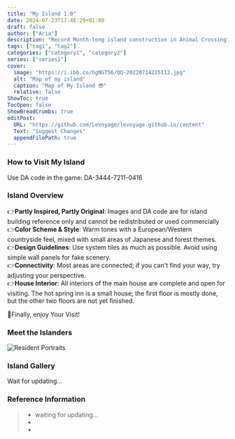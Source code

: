 ```yaml
---
title: "My Island 1.0"
date: 2024-07-23T17:46:29+01:00
draft: false
author: ["Aria"]
description: "Record Month-long island construction in Animal Crossing"
tags: ["tag1", "tag2"]
categories: ["category1", "category2"]
series: ["series1"]
cover:
  image: "https://i.ibb.co/hgNGT56/QQ-20220714225112.jpg"
  alt: "Map of my island"
  caption: "Map of My Island 😎"
  relative: false
ShowToc: true
TocOpen: false
ShowBreadCrumbs: true
editPost:
  URL: "https://github.com/Levoyage/levoyage.github.io/content"
  Text: "Suggest Changes"
  appendFilePath: true
---
```



<!-- 文章内容 -->

### How to Visit My Island
Use DA code in the game: DA-3444-7211-0416

### Island Overview
👉**Partly Inspired, Partly Original**: Images and DA code are for island building reference only and cannot be redistributed or used commercially  
👉**Color Scheme & Style**: Warm tones with a European/Western countryside feel, mixed with small areas of Japanese and forest themes.  
👉**Design Guidelines**: Use system tiles as much as possible. Avoid using simple wall panels for fake scenery.  
👉**Connectivity**: Most areas are connected; if you can't find your way, try adjusting your perspective.  
👉**House Interior**: All interiors of the main house are complete and open for visiting. The hot spring inn is a small house; the first floor is mostly done, but the other two floors are not yet finished.  

🥳Finally, enjoy Your Visit!

### Meet the Islanders
![Resident Portraits](https://i.ibb.co/mtPbfhn/IMG-5351.jpg)

### Island Gallery
Wait for updating...
<!-- 图片示例 -->
<!-- ![示例图片](https://via.placeholder.com/150) -->

<!-- 引用 -->
### Reference Information
> - waiting for updating...
> - 
> - 




<!-- 链接 -->
<!-- [这是一个链接](https://example.com) -->


